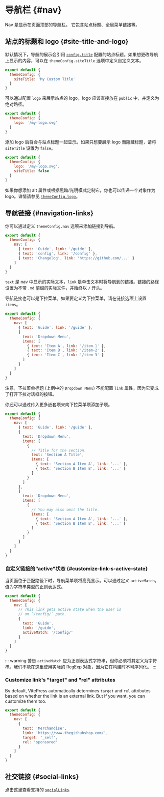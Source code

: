 # 导航栏 {#nav}

Nav 是显示在页面顶部的导航栏。 它包含站点标题、全局菜单链接等。

## 站点的标题和 logo {#site-title-and-logo}

默认情况下，导航的展示会引用 [`config.title`](../config/app-config#title) 配置的站点标题。如果想更改导航上显示的内容，可以在 `themeConfig.siteTitle` 选项中定义自定义文本。

```js
export default {
  themeConfig: {
    siteTitle: 'My Custom Title'
  }
}
```

可以通过配置 `logo` 来展示站点的 logo，logo 应该直接放在 `public` 中，并定义为绝对路径。

```js
export default {
  themeConfig: {
    logo: '/my-logo.svg'
  }
}
```

添加 logo 后将会与站点标题一起显示。如果只想要展示 logo 而隐藏标题，请将 `siteTitle` 设置为 `false`。

```js
export default {
  themeConfig: {
    logo: '/my-logo.svg',
    siteTitle: false
  }
}
```

如果你想添加 alt 属性或根据黑暗/光明模式定制它，你也可以传递一个对象作为 logo。详情请参见 [`themeConfig.logo`](../config/theme-config#logo)。

## 导航链接 {#navigation-links}

你可以通过定义 `themeConfig.nav` 选项来添加链接到导航。

```js
export default {
  themeConfig: {
    nav: [
      { text: 'Guide', link: '/guide' },
      { text: 'config', link: '/config' },
      { text: 'Changelog', link: 'https://github.com/...' }
    ]
  }
}
```

`text` 是 nav 中显示的实际文本，`link` 是单击文本时将导航到的链接。链接的路径设置为不带 `.md` 前缀的实际文件，并始终以 `/` 开头。

导航链接也可以是下拉菜单。如果要定义为下拉菜单，请在链接选项上设置 `items`。

```js
export default {
  themeConfig: {
    nav: [
      { text: 'Guide', link: '/guide' },
      {
        text: 'Dropdown Menu',
        items: [
          { text: 'Item A', link: '/item-1' },
          { text: 'Item B', link: '/item-2' },
          { text: 'Item C', link: '/item-3' }
        ]
      }
    ]
  }
}
```

注意，下拉菜单标题 (上例中的 `Dropdown Menu`) 不能配置 `link` 属性，因为它变成了打开下拉对话框的按钮。

你还可以通过传入更多嵌套项来向下拉菜单项添加子项。

```js
export default {
  themeConfig: {
    nav: [
      { text: 'Guide', link: '/guide' },
      {
        text: 'Dropdown Menu',
        items: [
          {
            // Title for the section.
            text: 'Section A Title',
            items: [
              { text: 'Section A Item A', link: '...' },
              { text: 'Section B Item B', link: '...' }
            ]
          }
        ]
      },
      {
        text: 'Dropdown Menu',
        items: [
          {
            // You may also omit the title.
            items: [
              { text: 'Section A Item A', link: '...' },
              { text: 'Section B Item B', link: '...' }
            ]
          }
        ]
      }
    ]
  }
}
```

### 自定义链接的“active”状态 {#customize-link-s-active-state}

当页面位于匹配路径下时，导航菜单项将高亮显示。可以通过定义 `activeMatch`，值为字符串类型的正则表达式。

```js
export default {
  themeConfig: {
    nav: [
      // This link gets active state when the user is
      // on `/config/` path.
      {
        text: 'Guide',
        link: '/guide',
        activeMatch: '/config/'
      }
    ]
  }
}
```

::: warning 警告
`activeMatch` 应为正则表达式字符串，但你必须将其定义为字符串。我们不能在这里使用实际的 RegExp 对象，因为它在构建时不可序列化。
:::

### Customize link's "target" and "rel" attributes

By default, VitePress automatically determines `target` and `rel` attributes based on whether the link is an external link. But if you want, you can customize them too.

```js
export default {
  themeConfig: {
    nav: [
      {
        text: 'Merchandise',
        link: 'https://www.thegithubshop.com/',
        target: '_self',
        rel: 'sponsored'
      }
    ]
  }
}
```

## 社交链接 {#social-links}

点击这里查看支持的 [`socialLinks`](../config/theme-config#sociallinks).

